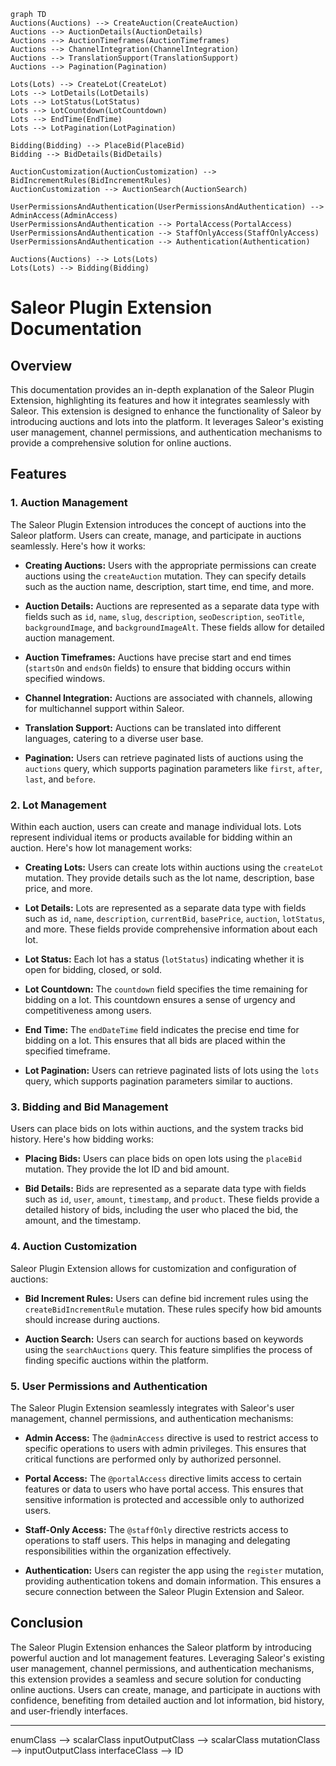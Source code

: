 ```mermaid
graph TD
Auctions(Auctions) --> CreateAuction(CreateAuction)
Auctions --> AuctionDetails(AuctionDetails)
Auctions --> AuctionTimeframes(AuctionTimeframes)
Auctions --> ChannelIntegration(ChannelIntegration)
Auctions --> TranslationSupport(TranslationSupport)
Auctions --> Pagination(Pagination)

Lots(Lots) --> CreateLot(CreateLot)
Lots --> LotDetails(LotDetails)
Lots --> LotStatus(LotStatus)
Lots --> LotCountdown(LotCountdown)
Lots --> EndTime(EndTime)
Lots --> LotPagination(LotPagination)

Bidding(Bidding) --> PlaceBid(PlaceBid)
Bidding --> BidDetails(BidDetails)

AuctionCustomization(AuctionCustomization) --> BidIncrementRules(BidIncrementRules)
AuctionCustomization --> AuctionSearch(AuctionSearch)

UserPermissionsAndAuthentication(UserPermissionsAndAuthentication) --> AdminAccess(AdminAccess)
UserPermissionsAndAuthentication --> PortalAccess(PortalAccess)
UserPermissionsAndAuthentication --> StaffOnlyAccess(StaffOnlyAccess)
UserPermissionsAndAuthentication --> Authentication(Authentication)

Auctions(Auctions) --> Lots(Lots)
Lots(Lots) --> Bidding(Bidding)

```

# Saleor Plugin Extension Documentation

## Overview

This documentation provides an in-depth explanation of the Saleor Plugin Extension, highlighting its features and how it integrates seamlessly with Saleor. This extension is designed to enhance the functionality of Saleor by introducing auctions and lots into the platform. It leverages Saleor's existing user management, channel permissions, and authentication mechanisms to provide a comprehensive solution for online auctions.

## Features

### 1. Auction Management

The Saleor Plugin Extension introduces the concept of auctions into the Saleor platform. Users can create, manage, and participate in auctions seamlessly. Here's how it works:

* **Creating Auctions:** Users with the appropriate permissions can create auctions using the `createAuction` mutation. They can specify details such as the auction name, description, start time, end time, and more.
    
* **Auction Details:** Auctions are represented as a separate data type with fields such as `id`, `name`, `slug`, `description`, `seoDescription`, `seoTitle`, `backgroundImage`, and `backgroundImageAlt`. These fields allow for detailed auction management.
    
* **Auction Timeframes:** Auctions have precise start and end times (`startsOn` and `endsOn` fields) to ensure that bidding occurs within specified windows.
    
* **Channel Integration:** Auctions are associated with channels, allowing for multichannel support within Saleor.
    
* **Translation Support:** Auctions can be translated into different languages, catering to a diverse user base.
    
* **Pagination:** Users can retrieve paginated lists of auctions using the `auctions` query, which supports pagination parameters like `first`, `after`, `last`, and `before`.
    

### 2. Lot Management

Within each auction, users can create and manage individual lots. Lots represent individual items or products available for bidding within an auction. Here's how lot management works:

* **Creating Lots:** Users can create lots within auctions using the `createLot` mutation. They provide details such as the lot name, description, base price, and more.
    
* **Lot Details:** Lots are represented as a separate data type with fields such as `id`, `name`, `description`, `currentBid`, `basePrice`, `auction`, `lotStatus`, and more. These fields provide comprehensive information about each lot.
    
* **Lot Status:** Each lot has a status (`lotStatus`) indicating whether it is open for bidding, closed, or sold.
    
* **Lot Countdown:** The `countdown` field specifies the time remaining for bidding on a lot. This countdown ensures a sense of urgency and competitiveness among users.
    
* **End Time:** The `endDateTime` field indicates the precise end time for bidding on a lot. This ensures that all bids are placed within the specified timeframe.
    
* **Lot Pagination:** Users can retrieve paginated lists of lots using the `lots` query, which supports pagination parameters similar to auctions.
    

### 3. Bidding and Bid Management

Users can place bids on lots within auctions, and the system tracks bid history. Here's how bidding works:

* **Placing Bids:** Users can place bids on open lots using the `placeBid` mutation. They provide the lot ID and bid amount.
    
* **Bid Details:** Bids are represented as a separate data type with fields such as `id`, `user`, `amount`, `timestamp`, and `product`. These fields provide a detailed history of bids, including the user who placed the bid, the amount, and the timestamp.
    

### 4. Auction Customization

Saleor Plugin Extension allows for customization and configuration of auctions:

* **Bid Increment Rules:** Users can define bid increment rules using the `createBidIncrementRule` mutation. These rules specify how bid amounts should increase during auctions.
    
* **Auction Search:** Users can search for auctions based on keywords using the `searchAuctions` query. This feature simplifies the process of finding specific auctions within the platform.
    

### 5. User Permissions and Authentication

The Saleor Plugin Extension seamlessly integrates with Saleor's user management, channel permissions, and authentication mechanisms:

* **Admin Access:** The `@adminAccess` directive is used to restrict access to specific operations to users with admin privileges. This ensures that critical functions are performed only by authorized personnel.
    
* **Portal Access:** The `@portalAccess` directive limits access to certain features or data to users who have portal access. This ensures that sensitive information is protected and accessible only to authorized users.
    
* **Staff-Only Access:** The `@staffOnly` directive restricts access to operations to staff users. This helps in managing and delegating responsibilities within the organization effectively.
    
* **Authentication:** Users can register the app using the `register` mutation, providing authentication tokens and domain information. This ensures a secure connection between the Saleor Plugin Extension and Saleor.
    

## Conclusion

The Saleor Plugin Extension enhances the Saleor platform by introducing powerful auction and lot management features. Leveraging Saleor's existing user management, channel permissions, and authentication mechanisms, this extension provides a seamless and secure solution for conducting online auctions. Users can create, manage, and participate in auctions with confidence, benefiting from detailed auction and lot information, bid history, and user-friendly interfaces.

* * *


enumClass --> scalarClass
inputOutputClass --> scalarClass
mutationClass --> inputOutputClass
interfaceClass --> ID

```
